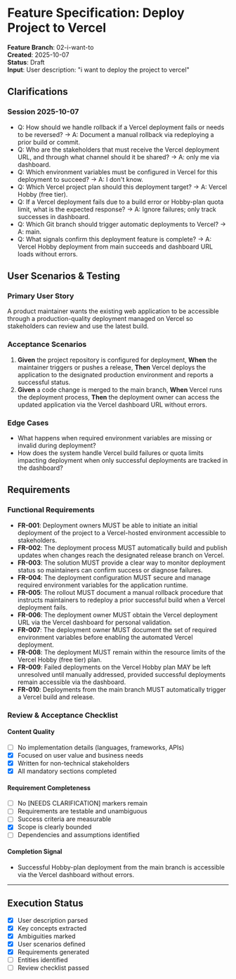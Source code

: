 # Feature Specification: Deploy Project to Vercel

**Feature Branch**:  02-i-want-to  
**Created**: 2025-10-07  
**Status**: Draft  
**Input**: User description: "i want to deploy the project to vercel"

## Clarifications
### Session 2025-10-07
- Q: How should we handle rollback if a Vercel deployment fails or needs to be reversed? -> A: Document a manual rollback via redeploying a prior build or commit.
- Q: Who are the stakeholders that must receive the Vercel deployment URL, and through what channel should it be shared? -> A: only me via dashboard.
- Q: Which environment variables must be configured in Vercel for this deployment to succeed? -> A: I don't know.
- Q: Which Vercel project plan should this deployment target? -> A: Vercel Hobby (free tier).
- Q: If a Vercel deployment fails due to a build error or Hobby-plan quota limit, what is the expected response? -> A: Ignore failures; only track successes in dashboard.
- Q: Which Git branch should trigger automatic deployments to Vercel? -> A: main.
- Q: What signals confirm this deployment feature is complete? -> A: Vercel Hobby deployment from main succeeds and dashboard URL loads without errors.

## User Scenarios & Testing

### Primary User Story
A product maintainer wants the existing web application to be accessible through a production-quality deployment managed on Vercel so stakeholders can review and use the latest build.

### Acceptance Scenarios
1. **Given** the project repository is configured for deployment, **When** the maintainer triggers or pushes a release, **Then** Vercel deploys the application to the designated production environment and reports a successful status.
2. **Given** a code change is merged to the main branch, **When** Vercel runs the deployment process, **Then** the deployment owner can access the updated application via the Vercel dashboard URL without errors.

### Edge Cases
- What happens when required environment variables are missing or invalid during deployment?
- How does the system handle Vercel build failures or quota limits impacting deployment when only successful deployments are tracked in the dashboard?

## Requirements

### Functional Requirements
- **FR-001**: Deployment owners MUST be able to initiate an initial deployment of the project to a Vercel-hosted environment accessible to stakeholders.
- **FR-002**: The deployment process MUST automatically build and publish updates when changes reach the designated release branch on Vercel.
- **FR-003**: The solution MUST provide a clear way to monitor deployment status so maintainers can confirm success or diagnose failures.
- **FR-004**: The deployment configuration MUST secure and manage required environment variables for the application runtime.
- **FR-005**: The rollout MUST document a manual rollback procedure that instructs maintainers to redeploy a prior successful build when a Vercel deployment fails.
- **FR-006**: The deployment owner MUST obtain the Vercel deployment URL via the Vercel dashboard for personal validation.
- **FR-007**: The deployment owner MUST document the set of required environment variables before enabling the automated Vercel deployment.
- **FR-008**: The deployment MUST remain within the resource limits of the Vercel Hobby (free tier) plan.
- **FR-009**: Failed deployments on the Vercel Hobby plan MAY be left unresolved until manually addressed, provided successful deployments remain accessible via the dashboard.
- **FR-010**: Deployments from the main branch MUST automatically trigger a Vercel build and release.

### Review & Acceptance Checklist

#### Content Quality
- [ ] No implementation details (languages, frameworks, APIs)
- [x] Focused on user value and business needs
- [x] Written for non-technical stakeholders
- [x] All mandatory sections completed

#### Requirement Completeness
- [ ] No [NEEDS CLARIFICATION] markers remain
- [ ] Requirements are testable and unambiguous  
- [ ] Success criteria are measurable
- [x] Scope is clearly bounded
- [ ] Dependencies and assumptions identified

#### Completion Signal
- Successful Hobby-plan deployment from the main branch is accessible via the Vercel dashboard without errors.

---

## Execution Status

- [x] User description parsed
- [x] Key concepts extracted
- [x] Ambiguities marked
- [x] User scenarios defined
- [x] Requirements generated
- [ ] Entities identified
- [ ] Review checklist passed